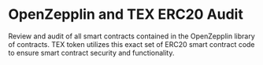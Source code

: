 # OpenZepplin and TEX ERC20 Audit
Review and audit of all smart contracts contained in the OpenZepplin library of contracts. TEX token utilizes this exact set of ERC20 smart contract code to ensure smart contract security and functionality. 
